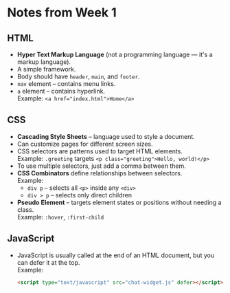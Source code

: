 # Notes from Week 1

## HTML

- **Hyper Text Markup Language** (not a programming language — it's a markup language).
- A simple framework.
- Body should have `header`, `main`, and `footer`.
- `nav` element – contains menu links.
- `a` element – contains hyperlink.  
  Example: `<a href="index.html">Home</a>`

## CSS

- **Cascading Style Sheets** – language used to style a document.
- Can customize pages for different screen sizes.
- CSS selectors are patterns used to target HTML elements.  
  Example: `.greeting` targets `<p class="greeting">Hello, world!</p>`
- To use multiple selectors, just add a comma between them.
- **CSS Combinators** define relationships between selectors.  
  Example:
  - `div p` – selects all `<p>` inside any `<div>`  
  - `div > p` – selects only direct children
- **Pseudo Element** – targets element states or positions without needing a class.  
  Example: `:hover`, `:first-child`

## JavaScript

- JavaScript is usually called at the end of an HTML document, but you can defer it at the top.  
  Example:
  ```html
  <script type="text/javascript" src="chat-widget.js" defer></script>

